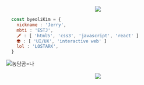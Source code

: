 <div align="center">
<img src="https://capsule-render.vercel.app/api?&type=waving&color=000000&height=260&section=header&text=💫star%20log.&fontSize=110&animation=fadeIn&fontAlignY=45&fontColor=ffffff" />
</div>

``` javascript
  const byeoliKim = {
    nickname : 'Jerry',
    mbti : 'ESTJ',
    🗡️ : [ 'html5', 'css3', 'javascript', 'react' ]
    👽 : [ 'UI/UX', 'interactive web' ]
    lol : 'LOSTARK',
  }
```

<div align="left">
  
  <img src="https://item.kakaocdn.net/do/227099b086918f895eaa636a43fdc923ce9463e040a07a9462a54df43e1d73f1" alt="농담곰=나" />
  
  
</div>
<br/>
<div align="center">
<img src="https://capsule-render.vercel.app/api?type=waving&color=000000&height=100&section=footer" />
</div>
  
